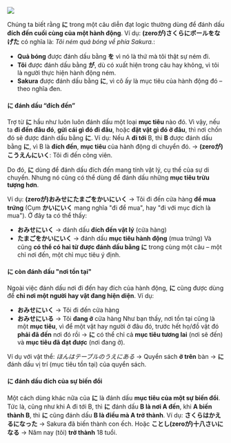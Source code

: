
![](https://khanhduy743.github.io/cure-dolly-transcript/media/image190.webp)

Chúng ta biết rằng **に** trong một câu diễn đạt logic thường dùng để đánh dấu **đích đến cuối cùng của một hành động**.
Ví dụ: **(zeroが)さくらにボールをなげた** có nghĩa là: *Tôi ném quả bóng về phía Sakura.*:
* **Quả bóng** được đánh dấu bằng **を** vì nó là thứ mà tôi thật sự ném đi.
* **Tôi** được đánh dấu bằng **が**, dù có xuất hiện trong câu hay không, vì tôi là người thực hiện hành động ném.
* **Sakura** được đánh dấu bằng **に**, vì cô ấy là mục tiêu của hành động đó – theo nghĩa đen.
#### に đánh dấu “đích đến”
Trợ từ **に** hầu như luôn luôn đánh dấu một loại **mục tiêu** nào đó. Vì vậy, nếu ta **đi đến đâu đó**, **gửi cái gì đó đi đâu**, hoặc **đặt vật gì đó ở đâu**, thì nơi chốn đó sẽ được đánh dấu bằng **に**. Ví dụ: Nếu A **đi tới** B, thì **B** được đánh dấu bằng **に**, vì B là **đích đến**, **mục tiêu** của hành động di chuyển đó. → **(zeroが)こうえんにいく**: Tôi đi đến công viên.

Do đó, **に** dùng để đánh dấu đích đến mang tính vật lý, cụ thể của sự di chuyển. Nhưng nó cũng có thể dùng để đánh dấu những **mục tiêu trừu tượng hơn**.

Ví dụ: **(zeroが)おみせにたまごをかいにいく** → Tôi đi đến cửa hàng **để mua trứng** (Cụm **かいにいく** mang nghĩa "đi để mua", hay "đi với mục đích là mua").
Ở đây ta có thể thấy:
* **おみせにいく** → đánh dấu **đích đến vật lý** (cửa hàng)
* **たまごをかいにいく** → đánh dấu **mục tiêu hành động** (mua trứng)
Và cũng **có thể có hai từ được đánh dấu bằng に** trong cùng một câu – một chỉ nơi đến, một chỉ mục tiêu ý định.
#### に còn đánh dấu "nơi tồn tại"
Ngoài việc đánh dấu nơi đi đến hay đích của hành động, **に** cũng được dùng để **chỉ nơi một người hay vật đang hiện diện**. Ví dụ:
* **おみせにいく** → Tôi đi đến cửa hàng
* **おみせにいる** → Tôi **đang ở** cửa hàng
Như bạn thấy, nơi tồn tại cũng là một **mục tiêu**, vì để một vật hay người ở đâu đó, trước hết họ/đồ vật đó **phải đã đến** nơi đó rồi → **に** có thể chỉ cả **mục tiêu tương lai** (nơi sẽ đến) và **mục tiêu đã đạt được** (nơi đang ở).

Ví dụ với vật thể: *ほんはテーブルのうえにある* → Quyển sách **ở trên** bàn → **に** đánh dấu vị trí (mục tiêu tồn tại) của quyển sách.
#### に đánh dấu đích của sự biến đổi

Một cách dùng khác nữa của **に** là đánh dấu **mục tiêu của một sự biến đổi**. Tức là, cũng như khi A đi tới B, thì **に** đánh dấu **B là nơi A đến**, khi **A biến thành B**, thì **に** cũng đánh dấu **B là điều mà A trở thành**. Ví dụ: **さくらはかえるになった** → Sakura đã biến thành con ếch. Hoặc **ことし(zeroが)十八さいになる** → Năm nay (tôi) **trở thành** 18 tuổi.